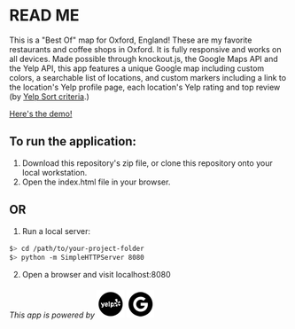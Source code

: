 # READ ME

This is a "Best Of" map for Oxford, England! These are my favorite restaurants and coffee shops in Oxford.
It is fully responsive and works on all devices. Made possible through knockout.js, the Google Maps API and the Yelp API,
this app features a unique Google map including custom colors, a searchable list of locations, and custom markers including a link to the location's Yelp profile page,
each location's Yelp rating and top review (by [Yelp Sort criteria](https://www.quora.com/How-is-the-order-of-Yelp-Sort-determined).)

[Here's the demo!](https://4mber.github.io/Best-Of-Oxford/)

## To run the application:

1. Download this repository's zip file, or clone this repository onto your local workstation.
2. Open the index.html file in your browser.

## OR

1. Run a local server:

  ```bash
  $> cd /path/to/your-project-folder
  $> python -m SimpleHTTPServer 8080
  ```

2. Open a browser and visit localhost:8080

###### This app is powered by ![alt text](yelp.png "Yelp Logo") ![alt text](google.png "Google Logo")

